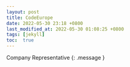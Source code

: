 ```yaml
---
layout: post
title: CodeEurope
date: 2022-05-30 23:18 +0800
last_modified_at: 2022-05-30 01:08:25 +0800
tags: [jekyll]
toc:  true
---
```

Company Representative
{: .message }
